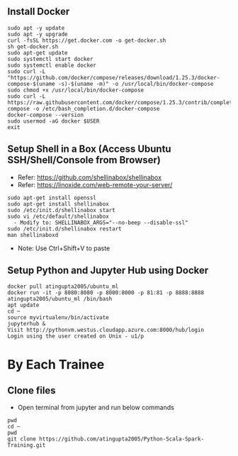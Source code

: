 ## Install Docker
```
sudo apt -y update
sudo apt -y upgrade
curl -fsSL https://get.docker.com -o get-docker.sh
sh get-docker.sh
sudo apt-get update
sudo systemctl start docker
sudo systemctl enable docker
sudo curl -L "https://github.com/docker/compose/releases/download/1.25.3/docker-compose-$(uname -s)-$(uname -m)" -o /usr/local/bin/docker-compose
sudo chmod +x /usr/local/bin/docker-compose
sudo curl -L https://raw.githubusercontent.com/docker/compose/1.25.3/contrib/completion/bash/docker-compose -o /etc/bash_completion.d/docker-compose
docker-compose --version
sudo usermod -aG docker $USER
exit
```

## Setup Shell in a Box (Access Ubuntu SSH/Shell/Console from Browser)
 - Refer: https://github.com/shellinabox/shellinabox
 - Refer: https://linoxide.com/web-remote-your-server/
```
sudo apt-get install openssl
sudo apt-get install shellinabox
sudo /etc/init.d/shellinabox start
sudo vi /etc/default/shellinabox
  - Modify to: SHELLINABOX_ARGS="--no-beep --disable-ssl"
sudo /etc/init.d/shellinabox restart
man shellinaboxd

```
 - Note: Use Ctrl+Shift+V to paste


## Setup Python and Jupyter Hub using Docker
```
docker pull atingupta2005/ubuntu_ml
docker run -it -p 8080:8080 -p 8000:8000 -p 81:81 -p 8888:8888 atingupta2005/ubuntu_ml /bin/bash
apt update
cd ~
source myvirtualenv/bin/activate
jupyterhub &
Visit http://pythonvm.westus.cloudapp.azure.com:8000/hub/login
Login using the user created on Unix - u1/p
```

# By Each Trainee
## Clone files
 - Open terminal from jupyter and run below commands
```
pwd
cd ~
pwd
git clone https://github.com/atingupta2005/Python-Scala-Spark-Training.git
```
